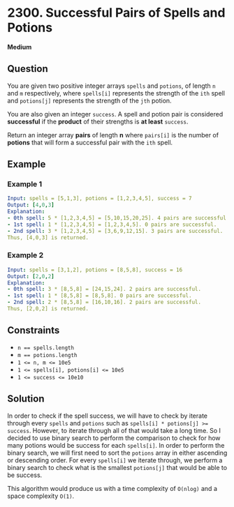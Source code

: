 # 2300. Successful Pairs of Spells and Potions
**Medium**

## Question
You are given two positive integer arrays `spells` and `potions`, of length `n` and `m` respectively, where `spells[i]` represents the strength of the `ith` spell and `potions[j]` represents the strength of the `jth` potion.

You are also given an integer `success`. A spell and potion pair is considered **successful** if the **product** of their strengths is **at least** `success`.

Return an integer array **pairs** of length **n** where `pairs[i]` is the number of **potions** that will form a successful pair with the `ith` spell.

## Example
### Example 1
```yaml
Input: spells = [5,1,3], potions = [1,2,3,4,5], success = 7
Output: [4,0,3]
Explanation:
- 0th spell: 5 * [1,2,3,4,5] = [5,10,15,20,25]. 4 pairs are successful.
- 1st spell: 1 * [1,2,3,4,5] = [1,2,3,4,5]. 0 pairs are successful.
- 2nd spell: 3 * [1,2,3,4,5] = [3,6,9,12,15]. 3 pairs are successful.
Thus, [4,0,3] is returned.
```

### Example 2
```yaml
Input: spells = [3,1,2], potions = [8,5,8], success = 16
Output: [2,0,2]
Explanation:
- 0th spell: 3 * [8,5,8] = [24,15,24]. 2 pairs are successful.
- 1st spell: 1 * [8,5,8] = [8,5,8]. 0 pairs are successful.
- 2nd spell: 2 * [8,5,8] = [16,10,16]. 2 pairs are successful.
Thus, [2,0,2] is returned.
```

## Constraints
- `n == spells.length`
- `m == potions.length`
- `1 <= n, m <= 10e5`
- `1 <= spells[i], potions[i] <= 10e5`
- `1 <= success <= 10e10`

## Solution
In order to check if the spell success, we will have to check by iterate through every `spells` and `potions` such as `spells[i] * potions[j] >= success`. However, to iterate through all of that would take a long time. So I decided to use binary search to perform the comparison to check for how many potions would be success for each `spells[i]`. In order to perform the binary search, we will first need to sort the `potions` array in either ascending or descending order. For every `spells[i]` we iterate through, we perform a binary search to check what is the smallest `potions[j]` that would be able to be success.

This algorithm would produce us with a time complexity of `O(nlog)` and a space complexity `O(1)`.
